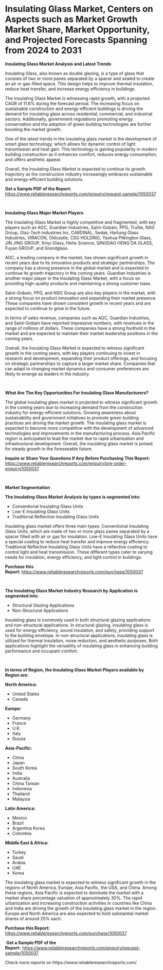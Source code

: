 <p><h1>Insulating Glass Market, Centers on Aspects such as Market Growth Market Share, Market Opportunity, and Projected Forecasts Spanning from 2024 to 2031</h1></p><p><strong>Insulating Glass Market Analysis and Latest Trends</strong></p>
<p><p>Insulating Glass, also known as double glazing, is a type of glass that consists of two or more panes separated by a spacer and sealed to create an air or gas-filled space. This design helps to improve thermal insulation, reduce heat transfer, and increase energy efficiency in buildings.</p><p>The Insulating Glass Market is witnessing rapid growth, with a projected CAGR of 11.6% during the forecast period. The increasing focus on sustainable construction and energy-efficient buildings is driving the demand for insulating glass across residential, commercial, and industrial sectors. Additionally, government regulations promoting energy conservation and the adoption of green building technologies are further boosting the market growth.</p><p>One of the latest trends in the insulating glass market is the development of smart glass technology, which allows for dynamic control of light transmission and heat gain. This technology is gaining popularity in modern building construction as it enhances comfort, reduces energy consumption, and offers aesthetic appeal.</p><p>Overall, the Insulating Glass Market is expected to continue its growth trajectory as the construction industry increasingly embraces sustainable and energy-efficient building solutions.</p></p>
<p><strong>Get a Sample PDF of the Report:&nbsp;</strong> <a href="https://www.reliableresearchreports.com/enquiry/request-sample/1050037">https://www.reliableresearchreports.com/enquiry/request-sample/1050037</a></p>
<p>&nbsp;</p>
<p><strong>Insulating Glass Major Market Players</strong></p>
<p><p>The Insulating Glass Market is highly competitive and fragmented, with key players such as AGC, Guardian Industries, Saint-Gobain, PPG, Trulite, NSG Group, Glaz-Tech Industries Inc, CARDINAL, Sedak, Hartung Glass Industries, VIRACON, Oldcastle, CSG HOLDING, Yaohua Pilkington Glass, JIN JING GROUP, Xinyi Glass, Hehe Science, QINGDAO HENG DA GLASS, Fuyao GROUP, and Grandglass. </p><p>AGC, a leading company in the market, has shown significant growth in recent years due to its innovative products and strategic partnerships. The company has a strong presence in the global market and is expected to continue its growth trajectory in the coming years. Guardian Industries is another major player in the Insulating Glass Market, with a focus on providing high-quality products and maintaining a strong customer base. </p><p>Saint-Gobain, PPG, and NSG Group are also key players in the market, with a strong focus on product innovation and expanding their market presence. These companies have shown consistent growth in recent years and are expected to continue to grow in the future. </p><p>In terms of sales revenue, companies such as AGC, Guardian Industries, and Saint-Gobain have reported impressive numbers, with revenues in the range of millions of dollars. These companies have a strong foothold in the market and are expected to maintain their market leadership positions in the coming years.</p><p>Overall, the Insulating Glass Market is expected to witness significant growth in the coming years, with key players continuing to invest in research and development, expanding their product offerings, and focusing on strategic partnerships to capture a larger market share. Companies that can adapt to changing market dynamics and consumer preferences are likely to emerge as leaders in the industry.</p></p>
<p>&nbsp;</p>
<p><strong>What Are The Key Opportunities For Insulating Glass Manufacturers?</strong></p>
<p><p>The global insulating glass market is projected to witness significant growth in the coming years due to increasing demand from the construction industry for energy-efficient solutions. Growing awareness about sustainability and government initiatives to promote green building practices are driving the market growth. The insulating glass market is expected to become more competitive with the development of advanced technologies and improvements in the manufacturing process. Asia Pacific region is anticipated to lead the market due to rapid urbanization and infrastructural development. Overall, the insulating glass market is poised for steady growth in the foreseeable future.</p></p>
<p><strong>Inquire or Share Your Questions If Any Before Purchasing This Report:</strong> <a href="https://www.reliableresearchreports.com/enquiry/pre-order-enquiry/1050037">https://www.reliableresearchreports.com/enquiry/pre-order-enquiry/1050037</a></p>
<p>&nbsp;</p>
<p><strong>Market Segmentation</strong></p>
<p><strong>The Insulating Glass Market Analysis by types is segmented into:</strong></p>
<p><ul><li>Conventional Insulating Glass Units</li><li>Low-E Insulating Glass Units</li><li>Traditional Reflective Insulating Glass Units</li></ul></p>
<p><p>Insulating glass market offers three main types: Conventional Insulating Glass Units, which are made of two or more glass panes separated by a spacer filled with air or gas for insulation. Low-E Insulating Glass Units have a special coating to reduce heat transfer and improve energy efficiency. Traditional Reflective Insulating Glass Units have a reflective coating to control light and heat transmission. These different types cater to varying needs for insulation, energy efficiency, and light control in buildings.</p></p>
<p><strong>Purchase this Report:&nbsp;</strong><a href="https://www.reliableresearchreports.com/purchase/1050037">https://www.reliableresearchreports.com/purchase/1050037</a></p>
<p>&nbsp;</p>
<p><strong>The Insulating Glass Market Industry Research by Application is segmented into:</strong></p>
<p><ul><li>Structural Glazing Applications</li><li>Non-Structural Applications</li></ul></p>
<p><p>Insulating glass is commonly used in both structural glazing applications and non-structural applications. In structural glazing, insulating glass is used for energy efficiency, sound insulation, and safety, providing support to the building envelope. In non-structural applications, insulating glass is utilized for thermal insulation, noise reduction, and aesthetic purposes. Both applications highlight the versatility of insulating glass in enhancing building performance and occupant comfort.</p></p>
<p>&nbsp;</p>
<p><strong>In terms of Region, the Insulating Glass Market Players available by Region are:</strong></p>
<p>
    <p> <strong> North America: </strong>
        <ul>
            <li>United States</li>
            <li>Canada</li>
        </ul>
        </p> 
    <p> <strong> Europe: </strong>
        <ul>
            <li>Germany</li>
            <li>France</li>
            <li>U.K.</li>
            <li>Italy</li>
            <li>Russia</li>
        </ul>
        </p> 
    <p> <strong> Asia-Pacific: </strong>
        <ul>
            <li>China</li>
            <li>Japan</li>
            <li>South Korea</li>
            <li>India</li>
            <li>Australia</li>
            <li>China Taiwan</li>
            <li>Indonesia</li>
            <li>Thailand</li>
            <li>Malaysia</li>
        </ul>
        </p> 
    <p> <strong> Latin America: </strong>
        <ul>
            <li>Mexico</li>
            <li>Brazil</li>
            <li>Argentina Korea</li>
            <li>Colombia</li>
        </ul>
        </p> 
    <p> <strong> Middle East & Africa: </strong>
        <ul>
            <li>Turkey</li>
            <li>Saudi</li>
            <li>Arabia</li>
            <li>UAE</li>
            <li>Korea</li>
        </ul>
    </p>
    </p>
<p><p>The insulating glass market is expected to witness significant growth in the regions of North America, Europe, Asia Pacific, the USA, and China. Among these regions, Asia Pacific is expected to dominate the market with a market share percentage valuation of approximately 30%. The rapid urbanization and increasing construction activities in countries like China and India are driving the growth of the insulating glass market in the region. Europe and North America are also expected to hold substantial market shares of around 25% each.</p></p>
<p><strong>Purchase this Report: </strong><a href="https://www.reliableresearchreports.com/purchase/1050037">https://www.reliableresearchreports.com/purchase/1050037</a></p>
<p>&nbsp;<strong>Get a Sample PDF of the Report:&nbsp;&nbsp;</strong><a href="https://www.reliableresearchreports.com/enquiry/request-sample/1050037">https://www.reliableresearchreports.com/enquiry/request-sample/1050037</a></p>
<p><strong></strong></p>
<p>Check more reports on https://www.reliableresearchreports.com/</p>